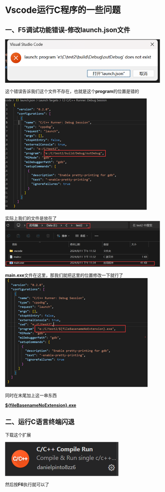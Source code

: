 # Vscode运行C程序的一些问题

## 一、F5调试功能错误-修改launch.json文件


![Vscode.md202408112333002](https://raw.githubusercontent.com/ZhangZhen-huia/Note/main/软件使用/Vscode.md202408112346689.png)

这个错误告诉我们这个文件不存在，也就是这个**program**的位置是错的



<img src="https://raw.githubusercontent.com/ZhangZhen-huia/Note/main/软件使用/Vscode.md202408112346471.png" alt="Vscode.md202408112335661" style="zoom:50%;" />

实际上我们的文件是放在了
<img src="https://raw.githubusercontent.com/ZhangZhen-huia/Note/main/软件使用/Vscode.md202408112347777.png" alt="Vscode.md202408112335567" style="zoom:50%;" />



**main.exe**文件在这里，那我们就把这里的位置修改一下就行了
<img src="https://raw.githubusercontent.com/ZhangZhen-huia/Note/main/软件使用/Vscode.md202408112347369.png" alt="Vscode.md202408112336643" style="zoom:50%;" />

同时在末尾加上这一串东西

**<u>${fileBasenameNoExtension}.exe</u>**



## 二、运行C语言终端闪退

下载这个扩展

![Vscode.md202408112337507](https://raw.githubusercontent.com/ZhangZhen-huia/Note/main/软件使用/Vscode.md202408112347297.png)



然后按**F6**执行就可以了

